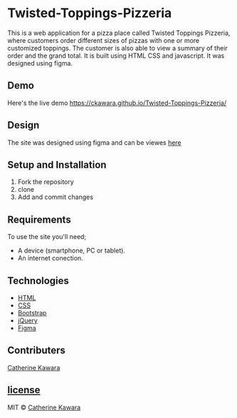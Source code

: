 # Twisted-Toppings-Pizzeria

This is a web application for a pizza place called Twisted Toppings Pizzeria, where customers order different sizes of pizzas with one or more customized toppings. The customer is also able to view a summary of their order and the grand total.
It is built using HTML CSS and javascript. It was designed using figma.

## Demo
Here's the live demo https://ckawara.github.io/Twisted-Toppings-Pizzeria/

## Design
The site was designed using figma and can be viewes [here](https://www.figma.com/file/NxKd5DggDQ5fYMI6wak7F9/Twisted-Toppings?node-id=0%3A1)

## Setup and Installation
1. Fork the repository
2. clone 
3. Add and commit changes


## Requirements
To use the site you'll need;
- A device (smartphone, PC or tablet).
- An internet conection.

## Technologies
- [HTML](https://www.w3schools.com/html/)
- [CSS](https://www.w3schools.com/css/) 
- [Bootstrap](https://getbootstrap.com/) 
- [jQuery](https://jquery.com/)
- [Figma](https://www.figma.com/)

## Contributers
[Catherine Kawara](https://github.com/CKawara/)

## [license](https://github.com/CKawara/)
MIT © [Catherine Kawara](https://github.com/CKawara/Twisted-Toppings-Pizzeria/blob/master/LICENSE)
